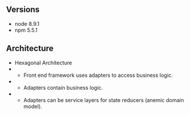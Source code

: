 ## Versions
* node 8.9.1
* npm 5.5.1

## Architecture
* Hexagonal Architecture
* * Front end framework uses adapters to access business logic. 
* * Adapters contain business logic.
* * Adapters can be service layers for state reducers (anemic domain model).
